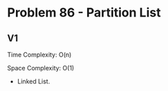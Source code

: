# Problem 86 - Partition List

## V1

Time Complexity: O(n)

Space Complexity: O(1)

- Linked List.
